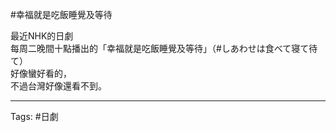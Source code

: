 #幸福就是吃飯睡覺及等待

最近NHK的日劇   
每周二晚間十點播出的「幸福就是吃飯睡覺及等待」（#しあわせは食べて寝て待て）  
好像蠻好看的，  
不過台灣好像還看不到。

---

Tags: #日劇
